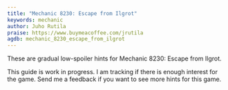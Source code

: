 ```yaml
---
title: "Mechanic 8230: Escape from Ilgrot"
keywords: mechanic
author: Juho Rutila
praise: https://www.buymeacoffee.com/jrutila
agdb: mechanic_8230_escape_from_ilgrot
---
```


These are gradual low-spoiler hints for Mechanic 8230: Escape from Ilgrot.

This guide is work in progress. I am tracking if there is enough interest for the game. Send me a feedback if you want to see more hints for this game.
